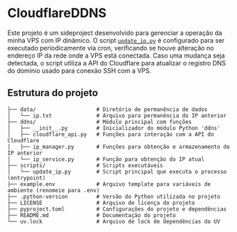 # CloudflareDDNS
Este projeto é um sideproject desenvolvido para gerenciar a operação da minha VPS com IP dinâmico. O script [`update_ip.py`](./scripts/update_ip.py) é configurado para ser executado periodicamente via cron, verificando se houve alteração no endereço IP da rede onde a VPS está conectada. Caso uma mudança seja detectada, o script utiliza a API do Cloudflare para atualizar o registro DNS do domínio usado para conexão SSH com a VPS.

## Estrutura do projeto
```
├── data/                   # Diretório de permanência de dados
│   └── ip.txt              # Arquivo para permanência do IP anterior
├── ddns/                   # Módulo principal com funções
│   ├── __init__.py         # Inicializador do módulo Python 'ddns'
│   ├── cloudflare_api.py   # Funções para interação com a API do Cloudflare
│   ├── ip_manager.py       # Funções para obtenção e armazenamento do IP anterior
│   └── ip_service.py       # Função para obtenção do IP atual
├── scripts/                # Scripts executáveis
│   └── update_ip.py        # Script principal que executa o processo (entrypoint)
├── example.env             # Arquivo template para variáveis de ambiente (renomeie para .env)
├── .python-version         # Versão do Python utilizada no projeto
├── LICENSE                 # Arquivo de licença do projeto
├── pyproject.toml          # Configurações do projeto e dependências
├── README.md               # Documentação do projeto
└── uv.lock                 # Arquivo de lock de dependências do UV
```
